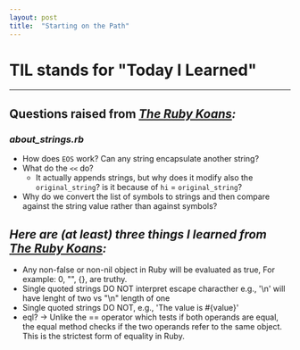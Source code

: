 ```yaml
---
layout: post
title:  "Starting on the Path"
---
```

# TIL stands for "Today I Learned"
---
## Questions raised from _[The Ruby Koans](http://rubykoans.com/):_

### _about_strings.rb_
- How does `EOS` work? Can any string encapsulate another string?
- What do the `<<` do?
  - It actually  appends strings, but why does it modify also the `original_string`? is it because of `hi` = `original_string`?
- Why do we convert the list of symbols to strings and then compare against the string value rather than against symbols?

## _Here are (at least) three things I learned from [The Ruby Koans](http://rubykoans.com/):_

- Any non-false or non-nil object in Ruby will be evaluated as true, For example: 0, "", {}, are truthy.
- Single quoted strings DO NOT interpret escape characther e.g., '\n' will have lenght of two vs "\n" length of one
- Single quoted strings DO NOT, e.g., 'The value is #{value}'
- eql? -> Unlike the == operator which tests if both operands are equal, the equal method checks if the two operands refer to the same object. This is the strictest form of equality in Ruby.

